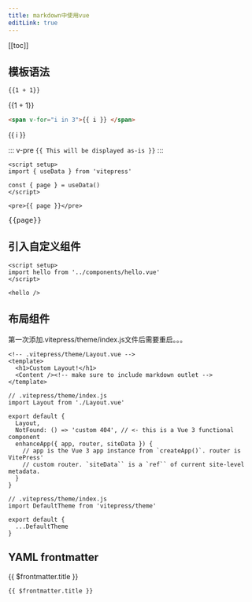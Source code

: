 ```yaml
---
title: markdown中使用vue
editLink: true
---
```


[[toc]]

## 模板语法

```html
{{1 + 1}}
```

{{1 + 1}}

```html
<span v-for="i in 3">{{ i }} </span>
```

<span v-for="i in 3">{{ i }} </span>

::: v-pre
`{{ This will be displayed as-is }}`
:::

```
<script setup>
import { useData } from 'vitepress'

const { page } = useData()
</script>

<pre>{{ page }}</pre>
```

<script setup>
import { useData } from 'vitepress'

const  {site,page,theme,lang}  = useData()

import hello from '../components/hello.vue'

</script>
<pre>
{{page}}
</pre>

## 引入自定义组件

<hello />

```
<script setup>
import hello from '../components/hello.vue'
</script>

<hello />
```

## 布局组件

第一次添加.vitepress/theme/index.js文件后需要重启。。。

```
<!-- .vitepress/theme/Layout.vue -->
<template>
  <h1>Custom Layout!</h1>
  <Content /><!-- make sure to include markdown outlet -->
</template>
```

```
// .vitepress/theme/index.js
import Layout from './Layout.vue'

export default {
  Layout,
  NotFound: () => 'custom 404', // <- this is a Vue 3 functional component
  enhanceApp({ app, router, siteData }) {
    // app is the Vue 3 app instance from `createApp()`. router is VitePress'
    // custom router. `siteData`` is a `ref`` of current site-level metadata.
  }
}
```

```
// .vitepress/theme/index.js
import DefaultTheme from 'vitepress/theme'

export default {
  ...DefaultTheme
}
```



<Layout />

## YAML frontmatter

{{ $frontmatter.title }}

```
{{ $frontmatter.title }}
```
